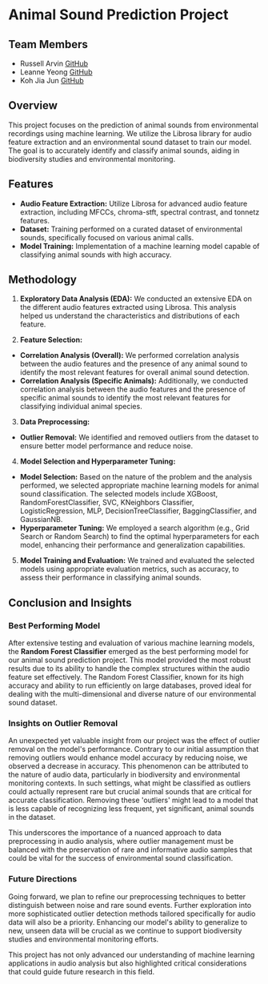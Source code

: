 # Animal Sound Prediction Project

## Team Members
- Russell Arvin [GitHub](https://github.com/RussellArvin)
- Leanne Yeong [GitHub](https://github.com/leanneyeong)
- Koh Jia Jun [GitHub](https://github.com/kohjiajun)

## Overview
This project focuses on the prediction of animal sounds from environmental recordings using machine learning. We utilize the Librosa library for audio feature extraction and an environmental sound dataset to train our model. The goal is to accurately identify and classify animal sounds, aiding in biodiversity studies and environmental monitoring.

## Features
- **Audio Feature Extraction:** Utilize Librosa for advanced audio feature extraction, including MFCCs, chroma-stft, spectral contrast, and tonnetz features.
- **Dataset:** Training performed on a curated dataset of environmental sounds, specifically focused on various animal calls.
- **Model Training:** Implementation of a machine learning model capable of classifying animal sounds with high accuracy.

## Methodology
1. **Exploratory Data Analysis (EDA):** We conducted an extensive EDA on the different audio features extracted using Librosa. This analysis helped us understand the characteristics and distributions of each feature.

2. **Feature Selection:**
  - **Correlation Analysis (Overall):** We performed correlation analysis between the audio features and the presence of any animal sound to identify the most relevant features for overall animal sound detection.
  - **Correlation Analysis (Specific Animals):** Additionally, we conducted correlation analysis between the audio features and the presence of specific animal sounds to identify the most relevant features for classifying individual animal species.

3. **Data Preprocessing:**
  - **Outlier Removal:** We identified and removed outliers from the dataset to ensure better model performance and reduce noise.

4. **Model Selection and Hyperparameter Tuning:**
  - **Model Selection:** Based on the nature of the problem and the analysis performed, we selected appropriate machine learning models for animal sound classification. The selected models include XGBoost, RandomForestClassifier, SVC, KNeighbors Classifier, LogisticRegression, MLP, DecisionTreeClassifier, BaggingClassifier, and GaussianNB.
  - **Hyperparameter Tuning:** We employed a search algorithm (e.g., Grid Search or Random Search) to find the optimal hyperparameters for each model, enhancing their performance and generalization capabilities.

5. **Model Training and Evaluation:** We trained and evaluated the selected models using appropriate evaluation metrics, such as accuracy, to assess their performance in classifying animal sounds.

## Conclusion and Insights

### Best Performing Model
After extensive testing and evaluation of various machine learning models, the **Random Forest Classifier** emerged as the best performing model for our animal sound prediction project. This model provided the most robust results due to its ability to handle the complex structures within the audio feature set effectively. The Random Forest Classifier, known for its high accuracy and ability to run efficiently on large databases, proved ideal for dealing with the multi-dimensional and diverse nature of our environmental sound dataset.

### Insights on Outlier Removal
An unexpected yet valuable insight from our project was the effect of outlier removal on the model's performance. Contrary to our initial assumption that removing outliers would enhance model accuracy by reducing noise, we observed a decrease in accuracy. This phenomenon can be attributed to the nature of audio data, particularly in biodiversity and environmental monitoring contexts. In such settings, what might be classified as outliers could actually represent rare but crucial animal sounds that are critical for accurate classification. Removing these 'outliers' might lead to a model that is less capable of recognizing less frequent, yet significant, animal sounds in the dataset.

This underscores the importance of a nuanced approach to data preprocessing in audio analysis, where outlier management must be balanced with the preservation of rare and informative audio samples that could be vital for the success of environmental sound classification.

### Future Directions
Going forward, we plan to refine our preprocessing techniques to better distinguish between noise and rare sound events. Further exploration into more sophisticated outlier detection methods tailored specifically for audio data will also be a priority. Enhancing our model's ability to generalize to new, unseen data will be crucial as we continue to support biodiversity studies and environmental monitoring efforts.

This project has not only advanced our understanding of machine learning applications in audio analysis but also highlighted critical considerations that could guide future research in this field.

